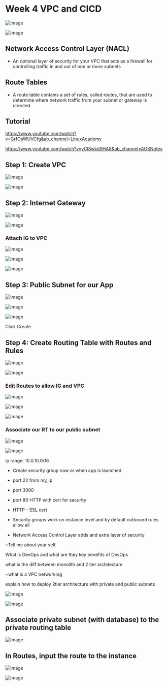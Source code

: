 # Week 4 VPC and CICD


![image](https://user-images.githubusercontent.com/14828358/144827863-ddaba37f-9d3e-4eb1-b0e4-bdfd8f9afb0f.png)





![image](https://user-images.githubusercontent.com/14828358/144831914-f1084794-2c5e-48b0-9234-91d4669ea713.png)




## Network Access Control Layer (NACL)

  * An optional layer of security for your VPC that acts as a firewall for controlling traffic in and out of one or more subnets 

## Route Tables

  * A route table contains a set of rules, called routes, that are used to determine where network traffic from your subnet or gateway is directed.


## Tutorial

https://www.youtube.com/watch?v=GrfOsWUVCfg&ab_channel=LinuxAcademy

https://www.youtube.com/watch?v=yCl8wkdSHA8&ab_channel=AOSNotes



## Step 1: Create VPC

![image](https://user-images.githubusercontent.com/14828358/144840323-1f9e2b09-df56-4b13-8407-e36f99f61d00.png)


![image](https://user-images.githubusercontent.com/14828358/144840500-f9d4342f-f335-423d-a030-e2658ec21c0f.png)




## Step 2: Internet Gateway

![image](https://user-images.githubusercontent.com/14828358/144841478-6b7d42d3-bef3-42fa-afa9-68d3d51c2d6a.png)

![image](https://user-images.githubusercontent.com/14828358/144841550-ccbe215b-e849-45ff-9e5b-dd874074182c.png)


### Attach IG to VPC

![image](https://user-images.githubusercontent.com/14828358/144841674-5650a013-ed3c-479a-a46a-b60795647613.png)

![image](https://user-images.githubusercontent.com/14828358/144841701-bbe605ff-db6c-463f-9d2c-615ee3c599b2.png)

![image](https://user-images.githubusercontent.com/14828358/144841790-926324ba-8efe-4f51-95a7-62ee8ada10eb.png)

## Step 3: Public Subnet for our App

![image](https://user-images.githubusercontent.com/14828358/144841843-33517f17-11c3-4289-895f-d8b5ae6be6aa.png)

![image](https://user-images.githubusercontent.com/14828358/144841886-741e1587-251f-4f7a-a343-132022b8a72d.png)

![image](https://user-images.githubusercontent.com/14828358/144842150-d54fe3b0-844e-45ba-8c21-6a54e5ad9e40.png)

Click Create


## Step 4: Create Routing Table with Routes and Rules

![image](https://user-images.githubusercontent.com/14828358/144842227-5aa0a09c-dbf7-4f7b-9094-02d5692084fb.png)

![image](https://user-images.githubusercontent.com/14828358/144842356-199499aa-4d85-4b9a-a8ad-f20524691950.png)

### Edit Routes to allow IG and VPC

![image](https://user-images.githubusercontent.com/14828358/144842649-3e252b02-7b5c-4f06-a70d-4b76a5bf024f.png)


![image](https://user-images.githubusercontent.com/14828358/144842744-e351fe97-05b3-404d-a575-89a8b3ba04c7.png)


![image](https://user-images.githubusercontent.com/14828358/144842902-0b4b8fef-25b1-46d0-9b9a-b79ad0bbcf1d.png)



### Associate our RT to our public subnet

![image](https://user-images.githubusercontent.com/14828358/144842991-89c03648-3051-416a-bf2c-914d19fc9aa2.png)

![image](https://user-images.githubusercontent.com/14828358/144843039-020aa940-23a0-443b-ba3e-e4ec00e06eea.png)


ip range: 10.0.10.0/16

- Create security group now or when app is launched
- port 22 from my_ip
- port 3000
- port 80 HTTP with cert for security
- HTTP - SSL cert




- Security groups work on instance level and by default outbound rules allow all
- Network Access Control Layer adds and extra layer of security


~Tell me about your self


What is DevOps and what are they key benefits of DevOps


what is the diff between monolith and 2 tier architecture


~what is a VPC networking


explain how to deploy 2tier architecture with private and public subnets


 ![image](https://user-images.githubusercontent.com/14828358/145018656-3a8b777e-133c-47e5-97be-a350e63b892f.png)


![image](https://user-images.githubusercontent.com/14828358/145082448-d921be94-d165-4a5d-a3b1-62534bcfa00a.png)


## Associate private subnet (with database) to the private routing table

![image](https://user-images.githubusercontent.com/14828358/145082694-1d1f13ef-481a-4c4b-af2b-cbd17d9ac9b9.png)


## In Routes, input the route to the instance


![image](https://user-images.githubusercontent.com/14828358/145082742-72f9b48e-b4ec-4dad-94f3-4f31c26ccdc3.png)


![image](https://user-images.githubusercontent.com/14828358/145083396-95721b5f-722f-45f7-9b13-f657fc64d139.png)






